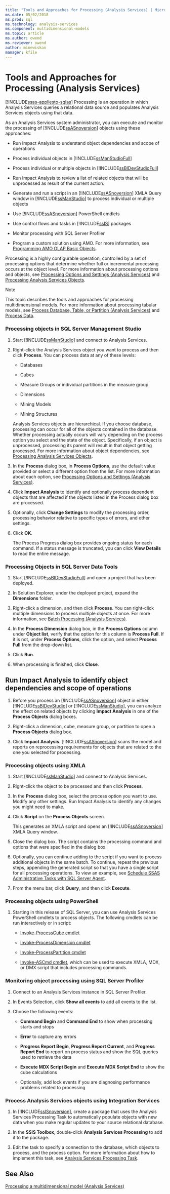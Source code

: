 ```yaml
---
title: "Tools and Approaches for Processing (Analysis Services) | Microsoft Docs"
ms.date: 05/02/2018
ms.prod: sql
ms.technology: analysis-services
ms.component: multidimensional-models
ms.topic: article
ms.author: owend
ms.reviewer: owend
author: minewiskan
manager: kfile
---
```

# Tools and Approaches for Processing (Analysis Services)
[!INCLUDE[ssas-appliesto-sqlas](../../includes/ssas-appliesto-sqlas.md)]
  Processing is an operation in which Analysis Services queries a relational data source and populates Analysis Services objects using that data.  
  
 As an Analysis Services system administrator, you can execute and monitor the processing of [!INCLUDE[ssASnoversion](../../includes/ssasnoversion-md.md)] objects using these approaches:  
  
-   Run Impact Analysis to understand object dependencies and scope of operations  
  
-   Process individual objects in [!INCLUDE[ssManStudioFull](../../includes/ssmanstudiofull-md.md)]  
  
-   Process individual or multiple objects in [!INCLUDE[ssBIDevStudioFull](../../includes/ssbidevstudiofull-md.md)]  
  
-   Run Impact Analysis to review a list of related objects that will be unprocessed as result of the current action.  
  
-   Generate and run a script in an [!INCLUDE[ssASnoversion](../../includes/ssasnoversion-md.md)] XMLA Query window in [!INCLUDE[ssManStudio](../../includes/ssmanstudio-md.md)] to process individual or multiple objects  
  
-   Use [!INCLUDE[ssASnoversion](../../includes/ssasnoversion-md.md)] PowerShell cmdlets  
  
-   Use control flows and tasks in [!INCLUDE[ssIS](../../includes/ssis-md.md)] packages  
  
-   Monitor processing with SQL Server Profiler  
  
-   Program a custom solution using AMO. For more information, see [Programming AMO OLAP Basic Objects](../../analysis-services/multidimensional-models/analysis-management-objects/programming-amo-olap-basic-objects.md).  
  
 Processing is a highly configurable operation, controlled by a set of processing options that determine whether full or incremental processing occurs at the object level. For more information about processing options and objects, see [Processing Options and Settings &#40;Analysis Services&#41;](../../analysis-services/multidimensional-models/processing-options-and-settings-analysis-services.md) and [Processing Analysis Services Objects](../../analysis-services/multidimensional-models/processing-analysis-services-objects.md).  
  
> [!NOTE]  
>  This topic describes the tools and approaches for processing multidimensional models. For more information about processing tabular models, see [Process Database, Table, or Partition &#40;Analysis Services&#41;](../../analysis-services/tabular-models/process-database-table-or-partition-analysis-services.md) and [Process Data](../../analysis-services/tabular-models/process-data-ssas-tabular.md).  
  
### Processing objects in SQL Server Management Studio  
  
1.  Start [!INCLUDE[ssManStudio](../../includes/ssmanstudio-md.md)] and connect to Analysis Services.  
  
2.  Right-click the Analysis Services object you want to process and then click **Process**. You can process data at any of these levels:  
  
    -   Databases  
  
    -   Cubes  
  
    -   Measure Groups or individual partitions in the measure group  
  
    -   Dimensions  
  
    -   Mining Models  
  
    -   Mining Structures  
  
     Analysis Services objects are hierarchical. If you choose database, processing can occur for all of the objects contained in the database. Whether processing actually occurs will vary depending on the process option you select and the state of the object. Specifically, if an object is unprocessed, processing its parent will result in that object getting processed. For more information about object dependencies, see [Processing Analysis Services Objects](../../analysis-services/multidimensional-models/processing-analysis-services-objects.md).  
  
3.  In the **Process** dialog box, in **Process Options**, use the default value provided or select a different option from the list. For more information about each option, see [Processing Options and Settings &#40;Analysis Services&#41;](../../analysis-services/multidimensional-models/processing-options-and-settings-analysis-services.md).  
  
4.  Click **Impact Analysis** to identify and optionally process dependent objects that are affected if the objects listed in the Process dialog box are processed.  
  
5.  Optionally, click **Change Settings** to modify the processing order, processing behavior relative to specific types of errors, and other settings.  
  
6.  Click **OK**.  
  
     The Process Progress dialog box provides ongoing status for each command. If a status message is truncated, you can click **View Details** to read the entire message.  
  
### Processing Objects in SQL Server Data Tools  
  
1.  Start [!INCLUDE[ssBIDevStudioFull](../../includes/ssbidevstudiofull-md.md)] and open a project that has been deployed.  
  
2.  In Solution Explorer, under the deployed project, expand the **Dimensions** folder.  
  
3.  Right-click a dimension, and then click **Process**. You can right-click multiple dimensions to process multiple objects at once. For more information, see [Batch Processing &#40;Analysis Services&#41;](../../analysis-services/multidimensional-models/batch-processing-analysis-services.md).  
  
4.  In the **Process Dimension** dialog box, in the **Process Options** column under **Object list**, verify that the option for this column is **Process Full**. If it is not, under **Process Options**, click the option, and select **Process Full** from the drop-down list.  
  
5.  Click **Run**.  
  
6.  When processing is finished, click **Close**.  
  
##  <a name="bkmk_impactanalysis"></a> Run Impact Analysis to identify object dependencies and scope of operations  
  
1.  Before you process an [!INCLUDE[ssASnoversion](../../includes/ssasnoversion-md.md)] object in either [!INCLUDE[ssBIDevStudio](../../includes/ssbidevstudio-md.md)] or [!INCLUDE[ssManStudio](../../includes/ssmanstudio-md.md)], you can analyze the effect on related objects by clicking **Impact Analysis** in one of the **Process Objects** dialog boxes.  
  
2.  Right-click a dimension, cube, measure group, or partition to open a **Process Objects** dialog box.  
  
3.  Click **Impact Analysis**. [!INCLUDE[ssASnoversion](../../includes/ssasnoversion-md.md)] scans the model and reports on reprocessing requirements for objects that are related to the one you selected for processing.  
  
### Processing objects using XMLA  
  
1.  Start [!INCLUDE[ssManStudio](../../includes/ssmanstudio-md.md)] and connect to Analysis Services.  
  
2.  Right-click the object to be processed and then click **Process**.  
  
3.  In the **Process** dialog box, select the process option you want to use. Modify any other settings. Run Impact Analysis to identify any changes you might need to make.  
  
4.  Click **Script** on the **Process Objects** screen.  
  
     This generates an XMLA script and opens an [!INCLUDE[ssASnoversion](../../includes/ssasnoversion-md.md)] XMLA Query window.  
  
5.  Close the dialog box. The script contains the processing command and options that were specified in the dialog box.  
  
6.  Optionally, you can continue adding to the script if you want to process additional objects in the same batch. To continue, repeat the previous steps, appending the generated script so that you have a single script for all processing operations. To view an example, see [Schedule SSAS Administrative Tasks with SQL Server Agent](../../analysis-services/instances/schedule-ssas-administrative-tasks-with-sql-server-agent.md).  
  
7.  From the menu bar, click **Query**, and then click **Execute**.  
  
### Processing objects using PowerShell  
  
1.  Starting in this release of SQL Server, you can use Analysis Services PowerShell cmdlets to process objects. The following cmdlets can be run interactively or in script:  
  
    -   [Invoke-ProcessCube cmdlet](../../analysis-services/powershell/invoke-processcube-cmdlet.md)  
  
    -   [Invoke-ProcessDimension cmdlet](../../analysis-services/powershell/invoke-processdimension-cmdlet.md)  
  
    -   [Invoke-ProcessPartition cmdlet](../../analysis-services/powershell/invoke-processpartition-cmdlet.md)  
  
    -   [Invoke-ASCmd cmdlet](../../analysis-services/powershell/invoke-ascmd-cmdlet.md), which can be used to execute XMLA, MDX, or DMX script that includes processing commands.  
  
### Monitoring object processing using SQL Server Profiler  
  
1.  Connect to an Analysis Services instance in SQL Server Profiler.  
  
2.  In Events Selection, click **Show all events** to add all events to the list.  
  
3.  Choose the following events:  
  
    -   **Command Begin** and **Command End** to show when processing starts and stops  
  
    -   **Error** to capture any errors  
  
    -   **Progress Report Begin**, **Progress Report Current**, and **Progress Report End** to report on process status and show the SQL queries used to retrieve the data  
  
    -   **Execute MDX Script Begin** and **Execute MDX Script End** to show the cube calculations  
  
    -   Optionally, add lock events if you are diagnosing performance problems related to processing  
  
### Process Analysis Services objects using Integration Services  
  
1.  In [!INCLUDE[ssISnoversion](../../includes/ssisnoversion-md.md)], create a package that uses the Analysis Services Processing Task to automatically populate objects with new data when you make regular updates to your source relational database.  
  
2.  In the **SSIS Toolbox**, double-click **Analysis Services Processing** to add it to the package.  
  
3.  Edit the task to specify a connection to the database, which objects to process, and the process option. For more information about how to implement this task, see [Analysis Services Processing Task](../../integration-services/control-flow/analysis-services-processing-task.md).  
  
## See Also  
 [Processing a multidimensional model &#40;Analysis Services&#41;](../../analysis-services/multidimensional-models/processing-a-multidimensional-model-analysis-services.md)  
  
  
